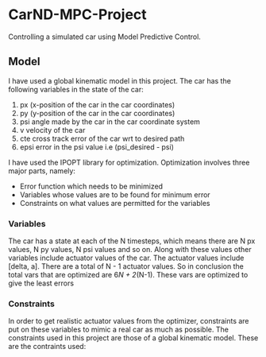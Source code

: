 # CarND-MPC-Project
Controlling a simulated car using Model Predictive Control.

## Model
I have used a global kinematic model in this project. The car has the following variables in the state of the car:
1. px (x-position of the car in the car coordinates)
2. py (y-position of the car in the car coordinates)
3. psi angle made by the car in the car coordinate system
4. v velocity of the car
5. cte cross track error of the car wrt to desired path
6. epsi error in the psi value i.e (psi_desired - psi)

I have used the IPOPT library for optimization. Optimization involves three major parts, namely:
* Error function which needs to be minimized
* Variables whose values are to be found for minimum error
* Constraints on what values are permitted for the variables

### Variables
The car has a state at each of the N timesteps, which means there are N px values, N py values, N psi values and so on.
Along with these values other variables include actuator values of the car. The actuator values include \[delta, a\]. There are a total of N - 1 actuator values.
So in conclusion the total vars that are optimized are 6*N + 2*(N-1).
These vars are optimized to give the least errors

### Constraints
In order to get realistic actuator values from the optimizer, constraints are put on these variables to mimic a real car as much as possible. The constraints used in this project are those of a global kinematic model. These are the contraints used:


